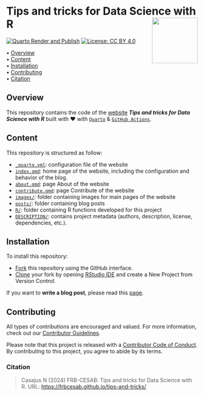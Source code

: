 # Tips and tricks for Data Science with R <img src="https://raw.githubusercontent.com/FRBCesab/templates/main/logos/website-sticker.png" align="right" style="float:right; height:120px;"/>

<!-- badges: start -->
[![Quarto Render and Publish](https://github.com/FRBCesab/tips-and-tricks/actions/workflows/quarto-publish.yml/badge.svg)](https://github.com/FRBCesab/tips-and-tricks/actions/workflows/quarto-publish.yml)
[![License: CC BY 4.0](https://img.shields.io/badge/License-CC%20BY%204.0-green.svg)](https://choosealicense.com/licenses/cc-by-4.0/)<!-- badges: end -->


<p align="left">
• <a href="#overview">Overview</a><br>
• <a href="#content">Content</a><br>
• <a href="#installation">Installation</a><br>
• <a href="#contributing">Contributing</a><br>
• <a href="#citation">Citation</a>
</p>



## Overview

This repository contains the code of the [website](https://frbcesab.github.io/tips-and-tricks/) **_Tips and tricks for Data Science with R_** built with :heart: with 
[`Quarto`](https://quarto.org/) & 
[`GitHub Actions`](https://github.com/features/actions).


## Content

This repository is structured as follow:

- [`_quarto.yml`](https://github.com/frbcesab/tips-and-tricks/tree/main/_quarto.yml): configuration file of the website
- [`index.qmd`](https://github.com/frbcesab/tips-and-tricks/tree/main/index.qmd): home page of the website, including the configuration and behavior of the blog.
- [`about.qmd`](https://github.com/frbcesab/tips-and-tricks/tree/main/about.qmd): page About of the website
- [`contribute.qmd`](https://github.com/frbcesab/tips-and-tricks/tree/main/contribute.qmd): page Contribute of the website
- [`images/`](https://github.com/frbcesab/tips-and-tricks/tree/main/images): folder containing images for main pages of the website
- [`posts/`](https://github.com/frbcesab/tips-and-tricks/tree/main/posts): folder containing blog posts
- [`R/`](https://github.com/frbcesab/tips-and-tricks/tree/main/R): folder containing R functions developed for this project
- [`DESCRIPTION/`](https://github.com/frbcesab/tips-and-tricks/tree/main/DESCRIPTION): contains project metadata (authors, description, license, dependencies, etc.).



## Installation

To install this repository:

- [Fork](https://docs.github.com/en/get-started/quickstart/contributing-to-projects) this repository using the GitHub interface.
- [Clone](https://docs.github.com/en/repositories/creating-and-managing-repositories/cloning-a-repository) your fork by opening [RStudio IDE](https://posit.co/products/open-source/rstudio/) and create a New Project from Version Control.

If you want to **write a blog post**, please read this [page](https://frbcesab.github.io/tips-and-tricks/contribute.html).



## Contributing

All types of contributions are encouraged and valued. For more
information, check out our [Contributor
Guidelines](https://github.com/frbcesab/iucn-rangemaps/blob/main/CONTRIBUTING.md).

Please note that this project is released with a [Contributor Code of
Conduct](https://contributor-covenant.org/version/2/1/CODE_OF_CONDUCT.html).
By contributing to this project, you agree to abide by its terms.



### Citation

> Casajus N (2024) FRB-CESAB: Tips and tricks for Data Science with R. URL: <https://frbcesab.github.io/tips-and-tricks/>

